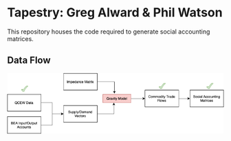 # Tapestry: Greg Alward & Phil Watson

This repository houses the code required to generate social accounting matrices. 

## Data Flow

![diagram](TapestryDiagram.drawio.png)

